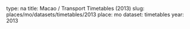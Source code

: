 type: na
title: Macao / Transport Timetables (2013)
slug: places/mo/datasets/timetables/2013
place: mo
dataset: timetables
year: 2013
